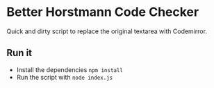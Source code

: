 # Better Horstmann Code Checker

Quick and dirty script to replace the original textarea with Codemirror.

## Run it

 - Install the dependencies `npm install`
 - Run the script with `node index.js`
